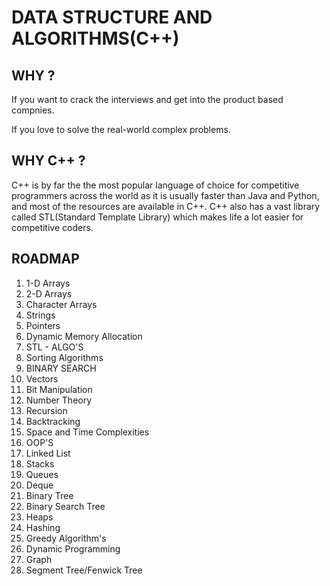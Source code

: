 # DATA STRUCTURE AND ALGORITHMS(C++)

## WHY ?
  If you want to crack the interviews and get into the product based compnies.
  
  If you love to solve the real-world complex problems.
  
## WHY C++ ?
  C++ is by far the the most popular language of choice for competitive programmers across the world as it is usually faster than Java and Python, and most of the resources are available in C++. C++ also has a vast library called STL(Standard Template Library) which makes life a lot easier for competitive coders.
  
## ROADMAP
  1. 1-D Arrays
  2. 2-D Arrays
  3. Character Arrays
  4. Strings
  5. Pointers
  6. Dynamic Memory Allocation
  7. STL - ALGO'S
  8. Sorting Algorithms
  8. BINARY SEARCH
  9. Vectors
  10. Bit Manipulation
  11. Number Theory
  12. Recursion
  13. Backtracking
  14. Space and Time Complexities
  15. OOP'S
  16. Linked List
  17. Stacks
  18. Queues
  19. Deque
  20. Binary Tree
  21. Binary Search Tree
  22. Heaps
  23. Hashing
  24. Greedy Algorithm's
  25. Dynamic Programming
  26. Graph
  27. Segment Tree/Fenwick Tree
  

